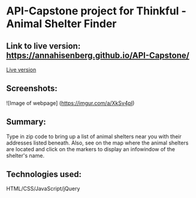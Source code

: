 # API-Capstone project for Thinkful - Animal Shelter Finder

## Link to live version: https://annahisenberg.github.io/API-Capstone/
[Live version](https://annahisenberg.github.io/API-Capstone/)

## Screenshots:

![Image of webpage]
(https://imgur.com/a/XkSv4pI)



## Summary: 

Type in zip code to bring up a list of animal shelters near you with their addresses listed beneath. Also, see on the map
where the animal shelters are located and click on the markers to display an infowindow of the shelter's name. 

## Technologies used:
HTML/CSS/JavaScript/jQuery
